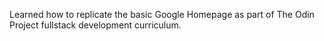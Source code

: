 Learned how to replicate the basic Google Homepage as part of The Odin Project fullstack development curriculum.